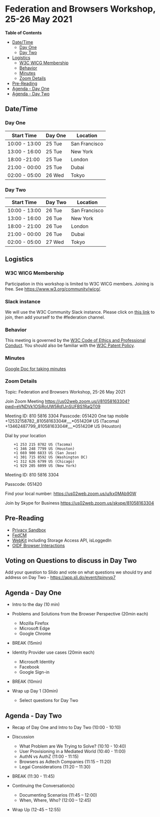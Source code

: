 # Federation and Browsers Workshop, 25-26 May 2021

**Table of Contents**

- [Date/Time](#date-time)
  * [Day One](#day-one)
  * [Day Two](#day-two)
- [Logistics](#logistics)
  * [W3C WICG Membership](#w3c-wicg-membership)
  * [Behavior](#behavior)
  * [Minutes](#minutes)
  * [Zoom Details](#zoom-details)
- [Pre-Reading](#pre-reading)
- [Agenda - Day One](#agenda---day-one)
- [Agenda - Day Two](#agenda---day-two)

## Date/Time

### Day One

| Start Time   | Day One | Location      |
| ------------ | ------ | ------------- |
| 10:00 - 13:00 | 25 Tue | San Francisco |
| 13:00 - 16:00  | 25 Tue | New York      |
| 18:00 -21:00 | 25 Tue | London        |
| 21:00 - 00:00  | 25 Tue | Dubai         |
| 02:00 - 05:00 | 26 Wed | Tokyo        |

### Day Two

| Start Time   | Day Two | Location      |
| ------------ | ------ | ------------- |
| 10:00 - 13:00 | 26 Tue | San Francisco |
| 13:00 - 16:00 | 26 Tue | New York      |
| 18:00 - 21:00 | 26 Tue | London        |
| 21:00 - 00:00 | 26 Tue | Dubai         |
| 02:00 -  05:00  | 27 Wed | Tokyo        |

## Logistics
### W3C WICG Membership
Participation in this workshop is limited to W3C WICG members. Joining is free. See <https://www.w3.org/community/wicg/>.

### Slack instance
We will use the W3C Community Slack instance. Please click on [this link](https://join.slack.com/t/w3ccommunity/shared_invite/zt-drq1eer6-MlZgOJOWVAEV1UTp66ywAQ) to join, then add yourself to the #federation channel. 

### Behavior
This meeting is governed by the [W3C Code of Ethics and Professional Conduct](https://www.w3.org/Consortium/cepc/). 
You should also be familiar with the [W3C Patent Policy](https://www.w3.org/Consortium/Patent-Policy-20040205/).

### Minutes
[Google Doc for taking minutes](https://docs.google.com/document/d/1nZt-bU-9FeoaavSuB6KPC7d3vyKuOhnA5QAd8kTN0z0/edit?usp=sharing)

### Zoom Details
Topic: Federation and Browsers Workshop, 25-26 May 2021

Join Zoom Meeting
<https://us02web.zoom.us/j/81058163304?pwd=eVNDVk1OSjRoUW5Rd1JnSUFBS1RaQT09>

Meeting ID: 810 5816 3304
Passcode: 051420
One tap mobile
+12532158782,,81058163304#,,,,*051420# US (Tacoma)
+13462487799,,81058163304#,,,,*051420# US (Houston)

Dial by your location

        +1 253 215 8782 US (Tacoma)
        +1 346 248 7799 US (Houston)
        +1 669 900 6833 US (San Jose)
        +1 301 715 8592 US (Washington DC)
        +1 312 626 6799 US (Chicago)
        +1 929 205 6099 US (New York)

Meeting ID: 810 5816 3304

Passcode: 051420

Find your local number: https://us02web.zoom.us/u/kx0MAb90W

Join by Skype for Business
https://us02web.zoom.us/skype/81058163304



## Pre-Reading
* [Privacy Sandbox](https://www.privacysandbox.com/)
* [FedCM](https://github.com/WICG/FedCM/) 
* [WebKit](https://webkit.org/blog/category/privacy/) including Storage Access API, isLoggedIn
* [OIDF Browser Interactions](https://github.com/IDBrowserUseCases/docs)

## Voting on Questions to discuss in Day Two
Add your question to Slido and vote on what questions we should try and address on Day Two - <https://app.sli.do/event/tpinyvp7> 

## Agenda - Day One

* Intro to the day (10 min)  

* Problems and Solutions from the Browser Perspective (20min each)
	* Mozilla Firefox
	* Microsoft Edge 
	* Google  Chrome

* BREAK (15min)

* Identity Provider use cases (20min each)
	* Microsoft Identity
	* Facebook 
	* Google Sign-in 

* BREAK (10min)

* Wrap up Day 1 (30min)
   * Select questions for Day Two 


## Agenda - Day Two
* Recap of Day One and Intro to Day Two (10:00 - 10:10)  

* Discussion
	* What Problem are We Trying to Solve? (10:10 - 10:40)
	* User Provisioning in a Mediated World (10:40 - 11:00) 
	* AuthN vs AuthZ (11:00 - 11:15)
	* Browsers as Adtech Companies (11:15 – 11:20)
	* Legal Considerations (11:20 – 11:30)

* BREAK (11:30 - 11:45)

* Continuing the Conversation(s)
	* Documenting Scenarios (11:45 – 12:00)
	* When, Where, Who? (12:00 – 12:45)

* Wrap Up (12-45 – 12:55)



